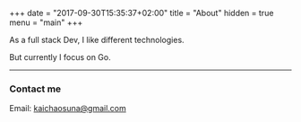 +++
date = "2017-09-30T15:35:37+02:00"
title = "About"
hidden = true
menu = "main"
+++

As a full stack Dev, I like different technologies. 

But currently I focus on Go. 

***

### Contact me 

Email: kaichaosuna@gmail.com
